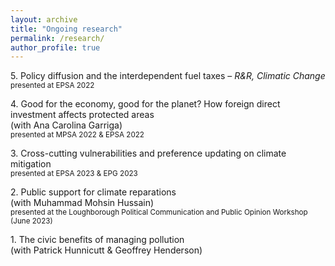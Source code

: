 ```yaml
---
layout: archive
title: "Ongoing research"
permalink: /research/
author_profile: true
---
```

5\. Policy diffusion and the interdependent fuel taxes – *R&R, Climatic Change*
<br />
<sub>presented at EPSA 2022</sub>

4\. Good for the economy, good for the planet? How foreign direct investment affects protected areas
<br />
(with Ana Carolina Garriga)
<br />
<sub>presented at MPSA 2022 & EPSA 2022</sub>

3\. Cross-cutting vulnerabilities and preference updating on climate mitigation
<br />
<sub>presented at EPSA 2023 & EPG 2023</sub>

2\. Public support for climate reparations
<br />
(with Muhammad Mohsin Hussain)
<br />
<sub>presented at the Loughborough Political Communication and Public Opinion Workshop (June 2023)</sub>

1\. The civic benefits of managing pollution
<br />
(with Patrick Hunnicutt & Geoffrey Henderson)